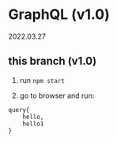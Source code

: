 # GraphQL (v1.0)
2022.03.27

## this branch (v1.0) 

1. run `npm start`

2. go to browser and run: 
```
query{
    hello,
    hello1
}
```